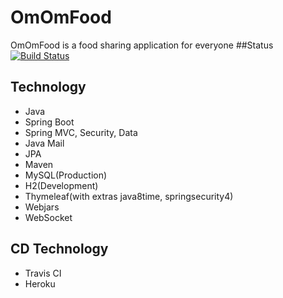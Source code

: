 # OmOmFood
OmOmFood is a food sharing application for everyone
##Status
[![Build Status](https://travis-ci.org/kchrusciel/OmOmFood.svg?branch=master)](https://travis-ci.org/kchrusciel/OmOmFood)
## Technology
* Java
* Spring Boot 
* Spring MVC, Security, Data
* Java Mail
* JPA
* Maven
* MySQL(Production)
* H2(Development)
* Thymeleaf(with extras java8time, springsecurity4)
* Webjars
* WebSocket

## CD Technology
* Travis CI
* Heroku

